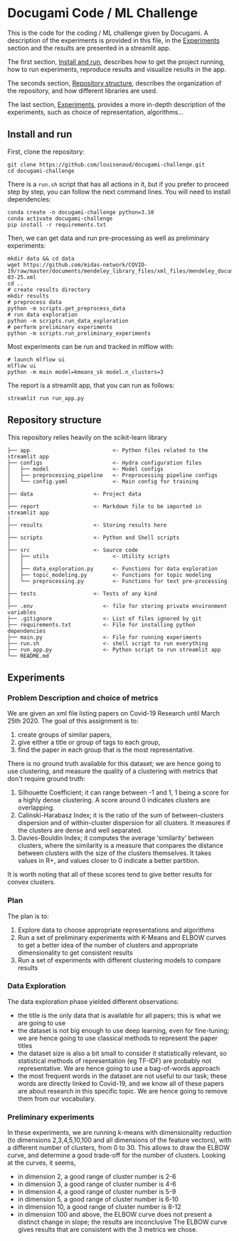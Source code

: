 # Docugami Code / ML Challenge
This is the code for the coding / ML challenge given by Docugami. A description of the experiments is provided in this 
file, in the [Experiments](#experiments) section and the results are presented in a streamlit app.

The first section, [Install and run](#install-and-run), describes how to get the project running, how to run experiments, 
reproduce results and visualize results in the app.

The seconds section, [Repository structure](#repository-structure), describes the organization of the repository, 
and how different libraries are used.

The last section, [Experiments](#experiments), provides a more in-depth description of the experiments, such as choice 
of representation, algorithms...

## Install and run
First, clone the repository:
```shell
git clone https://github.com/louisenaud/docugami-challenge.git
cd docugami-challenge
```
There is a `run.sh` script that has all actions in it, but if you prefer to proceed step by step, you can follow the 
next command lines.
You will need to install dependencies:
```shell
conda create -n docugami-challenge python=3.10
conda activate docugami-challenge
pip install -r requirements.txt
```
Then, we can get data and run pre-processing as well as preliminary experiments:
```shell
mkdir data && cd data
wget https://github.com/midas-network/COVID-19/raw/master/documents/mendeley_library_files/xml_files/mendeley_document_library_2020-03-25.xml
cd ..
# create results directory
mkdir results
# preprocess data
python -m scripts.get_preprocess_data
# run data exploration
python -m scripts.run_data_exploration
# perform preliminary experiments
python -m scripts.run_preliminary_experiments
```
Most experiments can be run and tracked in mlflow with:
```shell
# launch mlflow ui
mlflow ui
python -m main model=kmeans_sk model.n_clusters=3
```

The report is a streamlit app, that you can run as follows:
```shell
streamlit run run_app.py
```
## Repository structure
This repository relies heavily on the scikit-learn library
```
├── app                          <- Python files related to the streamlit app 
├── configs                      <- Hydra configuration files
│   ├── model                    <- Model configs
│   ├── preprocessing_pipeline   <- Preprocessing pipeline configs
│   └── config.yaml              <- Main config for training
│
├── data                   <- Project data
│
├── report                 <- Markdown file to be imported in streamlit app
│
├── results                <- Storing results here
│
├── scripts                <- Python and Shell scripts
│
├── src                    <- Source code
│   ├── utils                    <- Utility scripts
│   │
│   ├── data_exploration.py      <- Functions for data exploration
│   ├── topic_modeling.py        <- Functions for topic modeling
│   └── preprocessing.py         <- Functions for text pre-processing
│
├── tests                  <- Tests of any kind
│
├── .env                      <- file for storing private environment variables
├── .gitignore                <- List of files ignored by git
├── requirements.txt          <- File for installing python dependencies
├── main.py                   <- File for running experiments
├── run.sh                    <- shell script to run everything
├── run_app.py                <- Python script to run streamlit app
└── README.md
```

## Experiments

### Problem Description and choice of metrics
We are given an xml file listing papers on Covid-19 Research until March 25th 2020. 
The goal of this assignment is to:
1. create groups of similar papers, 
2. give either a title or group of tags to each group,
3. find the paper in each group that is the most representative.

There is no ground truth available for this dataset; we are hence going to use clustering, 
and measure the quality of a clustering with metrics that don't require ground truth:
1. Silhouette Coefficient; it can range between -1 and 1, 1 being a score for a 
highly dense clustering. A score around 0 indicates clusters are overlapping.
2. Calinski-Harabasz Index; it is the ratio of the sum of between-clusters 
dispersion and of within-cluster dispersion for all clusters. It measures if the 
clusters are dense and well separated.
3. Davies-Bouldin Index; it computes the average ‘similarity’ between clusters, 
where the similarity is a measure that compares the distance between clusters with
the size of the clusters themselves. It takes values in R+, and values closer to 0 
indicate a better partition.

It is worth noting that all of these scores tend to give better results for convex clusters.

### Plan
The plan is to:
1. Explore data to choose appropriate representations and algorithms
2. Run a set of preliminary experiments with K-Means and ELBOW curves to get a better idea of the number of clusters 
and appropriate dimensionality to get consistent results
3. Run a set of experiments with different clustering models to compare results

### Data Exploration
The data exploration phase yielded different observations:
- the title is the only data that is available for all papers; this is what we are going to use
- the dataset is not big enough to use deep learning, even for fine-tuning; we are hence going to use classical methods 
to represent the paper titles
- the dataset size is also a bit small to consider it statistically relevant, so statistical methods of representation 
(eg TF-IDF) are probably not representative. We are hence going to use a bag-of-words approach
- the most frequent words in the dataset are not useful to our task; these words are directly linked to Covid-19, and 
we know all of these papers are about research in this specific topic. We are hence going to remove them from our vocabulary.

### Preliminary experiments

In these experiments, we are running k-means with dimensionality reduction (to dimensions 2,3,4,5,10,100 and all 
dimensions of the feature vectors), with a different number of clusters, from 0 to 30. 
This allows to draw the ELBOW curve, and determine a good trade-off for the number of clusters.
Looking at the curves, it seems, 
- in dimension 2, a good range of cluster number is 2-6
- in dimension 3, a good range of cluster number is 4-6
- in dimension 4, a good range of cluster number is 5-9
- in dimension 5, a good range of cluster number is 6-10
- in dimension 10, a good range of cluster number is 8-12
- in dimension 100 and above, the ELBOW curve does not present a distinct change in slope; the results are inconclusive
The ELBOW curve gives results that are consistent with the 3 metrics we chose.


